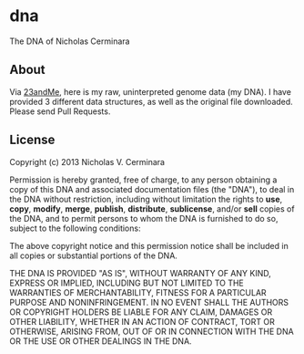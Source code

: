 dna
===

The DNA of Nicholas Cerminara

## About

Via [23andMe](http://23andme.com/), here is my raw, uninterpreted genome data (my DNA). I have provided 3 different data structures, as well as the original file downloaded. Please send Pull Requests.

## License

Copyright (c) 2013 Nicholas V. Cerminara

Permission is hereby granted, free of charge, to any person obtaining a copy
of this DNA and associated documentation files (the "DNA"), to deal
in the DNA without restriction, including without limitation the rights
to __use__, __copy__, __modify__, __merge__, __publish__, __distribute__, __sublicense__, and/or __sell__
copies of the DNA, and to permit persons to whom the DNA is
furnished to do so, subject to the following conditions:

The above copyright notice and this permission notice shall be included in
all copies or substantial portions of the DNA.

THE DNA IS PROVIDED "AS IS", WITHOUT WARRANTY OF ANY KIND, EXPRESS OR
IMPLIED, INCLUDING BUT NOT LIMITED TO THE WARRANTIES OF MERCHANTABILITY,
FITNESS FOR A PARTICULAR PURPOSE AND NONINFRINGEMENT. IN NO EVENT SHALL THE
AUTHORS OR COPYRIGHT HOLDERS BE LIABLE FOR ANY CLAIM, DAMAGES OR OTHER
LIABILITY, WHETHER IN AN ACTION OF CONTRACT, TORT OR OTHERWISE, ARISING FROM,
OUT OF OR IN CONNECTION WITH THE DNA OR THE USE OR OTHER DEALINGS IN
THE DNA.
